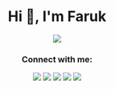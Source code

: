 <h1 align="center">Hi 👋, I'm Faruk</h1>
<p>
  <div align="center">
    <img src="https://media.tenor.com/M3aWKubSVjMAAAAC/cybersecurity-bug.gif"/>
  </div>

<h3 align="center">Connect with me:</h3>
<p align="center">
<a href="https://medium.com/@faruk3rdem"><img src="https://img.shields.io/badge/Medium-12100E?style=for-the-badge&logo=medium&logoColor=white"></img></a> <a href="https://www.linkedin.com/in/faruk-omer-erdem/"><img src="https://img.shields.io/badge/LinkedIn-0077B5?style=for-the-badge&logo=linkedin&logoColor=white"></img></a> <a href="https://github.com/farukerdem34"><img src="https://img.shields.io/badge/GitHub-100000?style=for-the-badge&logo=github&logoColor=white"></img></a> <a href="https://tryhackme.com/p/lomarkomar"><img src="https://img.shields.io/badge/TryHackMe-212C42?style=for-the-badge&logo=TryHackMe&logoColor=white"></img></a> <a href="https://app.hackthebox.com/profile/overview"><img src="https://img.shields.io/badge/HackTheBox-111927?style=for-the-badge&logo=Hack%20The%20Box&logoColor=9FEF00"></img></a> 
</p>
